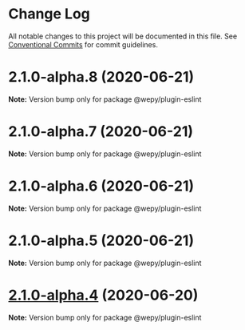 # Change Log

All notable changes to this project will be documented in this file.
See [Conventional Commits](https://conventionalcommits.org) for commit guidelines.

# 2.1.0-alpha.8 (2020-06-21)

**Note:** Version bump only for package @wepy/plugin-eslint





# 2.1.0-alpha.7 (2020-06-21)

**Note:** Version bump only for package @wepy/plugin-eslint





# 2.1.0-alpha.6 (2020-06-21)

**Note:** Version bump only for package @wepy/plugin-eslint





# 2.1.0-alpha.5 (2020-06-21)

**Note:** Version bump only for package @wepy/plugin-eslint





# [2.1.0-alpha.4](https://github.com/Tencent/wepy/compare/v2.1.0-alpha.2...v2.1.0-alpha.4) (2020-06-20)

**Note:** Version bump only for package @wepy/plugin-eslint
